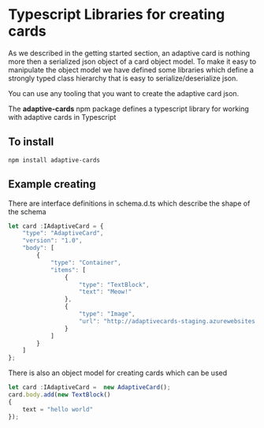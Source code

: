 # Typescript Libraries for creating cards
As we described in the getting started section, an adaptive card is nothing more then a serialized json object of 
a card object model.  To make it easy to manipulate the object model we have defined some libraries which 
define a strongly typed class hierarchy that is easy to serialize/deserialize json.

You can use any tooling that you want to create the adaptive card json.

The **adaptive-cards** npm package defines a typescript library  for working with adaptive cards in Typescript

## To install
```
npm install adaptive-cards
```

## Example creating 
There are interface definitions in schema.d.ts which describe the shape of the schema

```typescript
let card :IAdaptiveCard = {
    "type": "AdaptiveCard",
    "version": "1.0",
    "body": [
        {
            "type": "Container",
            "items": [
                {
                    "type": "TextBlock",
                    "text": "Meow!"
                },
                {
                    "type": "Image",
                    "url": "http://adaptivecards-staging.azurewebsites.net/api/cat"
                }
            ]
        }
    ]
};
```

There is also an object model for creating cards which can be used

```typescript
let card :IAdaptiveCard =  new AdaptiveCard();
card.body.add(new TextBlock() 
{
    text = "hello world"
});

```

